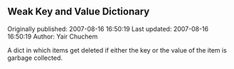 ## Weak Key and Value Dictionary 
Originally published: 2007-08-16 16:50:19 
Last updated: 2007-08-16 16:50:19 
Author: Yair Chuchem 
 
A dict in which items get deleted if either the key or the value of the item is garbage collected.